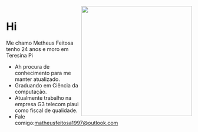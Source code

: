 
<img src="https://piskel-imgstore-b.appspot.com/img/3a0ac1d4-e5aa-11eb-8e22-8b38738f67fe.gif" width="300" align="right" >

# Hi
Me chamo Metheus Feitosa tenho 24 anos e moro em Teresina Pi
- Ah procura de conhecimento para me manter atualizado.
- Graduando em Ciência da computação.</br>
- Atualmente trabalho na empresa G3 telecom piaui como fiscal de qualidade.</br>
- Fale comigo:matheusfeitosa1997@outlook.com

